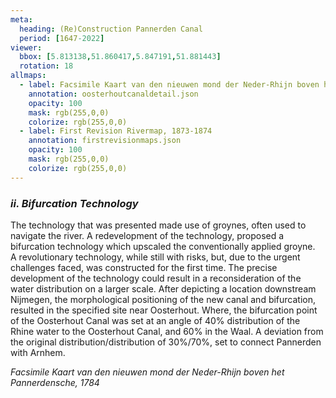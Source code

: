 ```yaml
---
meta:
  heading: (Re)Construction Pannerden Canal
  period: [1647-2022]
viewer:
  bbox: [5.813138,51.860417,5.847191,51.881443]
  rotation: 18
allmaps:
  - label: Facsimile Kaart van den nieuwen mond der Neder-Rhijn boven het Pannerdensche, 1784
    annotation: oosterhoutcanaldetail.json
    opacity: 100
    mask: rgb(255,0,0)
    colorize: rgb(255,0,0)
  - label: First Revision Rivermap, 1873-1874
    annotation: firstrevisionmaps.json
    opacity: 100
    mask: rgb(255,0,0)
    colorize: rgb(255,0,0)
---
```


### _ii.    Bifurcation Technology_

The technology that was presented made use of groynes, often used to navigate the river. A redevelopment of the technology, proposed a bifurcation technology which upscaled the conventionally applied groyne.  
A revolutionary technology, while still with risks, but, due to the urgent challenges faced, was constructed for the first time. The precise development of the technology could result in a reconsideration of the water distribution on a larger scale.
After depicting a location downstream Nijmegen, the morphological positioning of the new canal and bifurcation, resulted in the specified site near Oosterhout. Where, the bifurcation point of the Oosterhout Canal was set at an angle of 40% distribution of the Rhine water to the Oosterhout Canal, and 60% in the Waal. A deviation from the original distribution/distribution of 30%/70%, set to connect Pannerden with Arnhem.


_Facsimile Kaart van den nieuwen mond der Neder-Rhijn boven het Pannerdensche, 1784_